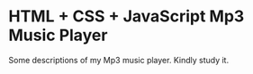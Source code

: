 # HTML + CSS + JavaScript Mp3 Music Player

Some descriptions of my Mp3 music player. Kindly study it.
